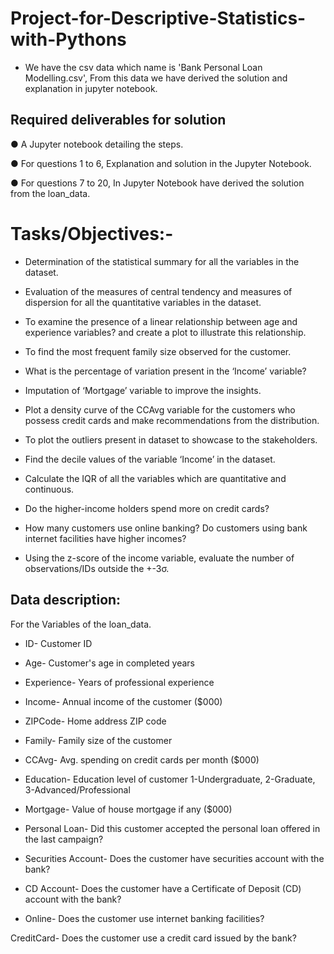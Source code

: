 # Project-for-Descriptive-Statistics-with-Pythons

- We have the csv data which name is 'Bank Personal Loan Modelling.csv', From this data we have derived the solution and explanation in jupyter notebook.

## Required deliverables for solution

● A Jupyter notebook detailing the steps.

● For questions 1 to 6, Explanation and solution in the Jupyter Notebook.

● For questions 7 to 20, In Jupyter Notebook have derived the solution from the loan_data.

# Tasks/Objectives:-
- Determination of the statistical summary for all the variables in the dataset.

- Evaluation of the measures of central tendency and measures of dispersion for all the quantitative variables in the dataset.

- To examine the presence of a linear relationship between age and experience variables? and create a plot to illustrate this relationship.

- To find the most frequent family size observed for the customer.

- What is the percentage of variation present in the ‘Income’ variable?

- Imputation of ‘Mortgage’ variable to improve the insights.

- Plot a density curve of the CCAvg variable for the customers who possess credit cards and make recommendations from the distribution.

- To plot the outliers present in dataset to showcase to the stakeholders.

- Find the decile values of the variable ‘Income’ in the dataset.

- Calculate the IQR of all the variables which are quantitative and continuous.

- Do the higher-income holders spend more on credit cards?

- How many customers use online banking? Do customers using bank internet facilities have higher incomes?

- Using the z-score of the income variable, evaluate the number of observations/IDs outside the +-3σ.

## Data description:
For the Variables of the loan_data.
- ID- Customer ID

- Age- Customer's age in completed years

- Experience- Years of professional experience

- Income- Annual income of the customer ($000)

- ZIPCode- Home address ZIP code

- Family- Family size of the customer

- CCAvg- Avg. spending on credit cards per month ($000)

- Education- Education level of customer 1-Undergraduate, 2-Graduate, 3-Advanced/Professional

- Mortgage- Value of house mortgage if any ($000)

- Personal Loan- Did this customer accepted the personal loan offered in the last campaign?

- Securities Account- Does the customer have securities account with the bank?

- CD Account- Does the customer have a Certificate of Deposit (CD) account with the bank?

- Online- Does the customer use internet banking facilities?

CreditCard- Does the customer use a credit card issued by the bank?
